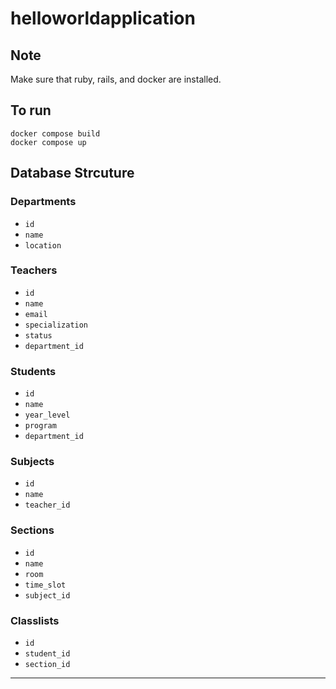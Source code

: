 # helloworldapplication

## Note
Make sure that ruby, rails, and docker are installed.

## To run
```
docker compose build
docker compose up
```

## Database Strcuture

### Departments
- `id`
- `name`
- `location`

### Teachers
- `id`
- `name`
- `email`
- `specialization`
- `status`
- `department_id`

### Students
- `id`
- `name`
- `year_level`
- `program`
- `department_id`

### Subjects
- `id`
- `name`
- `teacher_id`

### Sections
- `id`
- `name`
- `room`
- `time_slot`
- `subject_id`

### Classlists
- `id`
- `student_id`
- `section_id`

---

